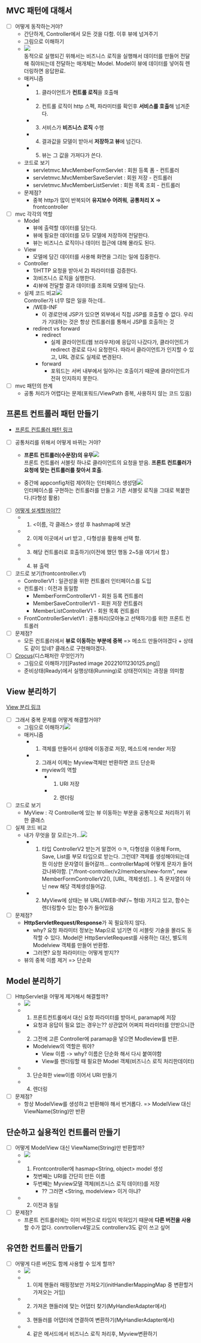 ## MVC 패턴에 대해서  
- [ ] 어떻게 동작하는거야?
    - 간단하게, Controller에서 모든 것을 다함. 이후 뷰에 넘겨주기
    - 그림으로 이해하기
    - ![](https://api.transno.com/v3/document_image/ede06479-9385-44fb-b76a-cb1486c21a74-10826299.jpg)  
        동적으로 실행되긴 위해서는 비즈니스 로직을 실행해서 데이터를 만들어 전달해 줘야되는데 전달하는 매개체는 Model. Model이 뷰에 데이터를 넣어줘 렌더링하면 응답완료.
    - 매커니즘
        -   1. 클라이언트가 **컨트롤 로직**을 호출해  
        -   2. 컨트롤 로직이 http 스펙, 파라미터를 확인후 **서비스를 호출**해 넘겨준다.  
        -   3. 서비스가 **비즈니스 로직** 수행  
        -   4. 결과값을 모델이 받아서 **저장하고 뷰**에 넘긴다.  
        -   5. 뷰는 그 값을 가져다가 쓴다.  
    - 코드로 보기  
        -   servletmvc.MvcMemberFormServlet : 회원 등록 폼 - 컨트롤러  
        -   servletmvc.MvcMemberSaveServlet : 회원 저장 - 컨트롤러  
        -   servletmvc.MvcMemberListServlet : 회원 목록 조회 - 컨트롤러  
    - 문제점?  
        -   중복 http가 많이 반복되어 **유지보수 어려워**, **공통처리 X** => frontcontroller      
- [ ] mvc 각각의 역할   
    -   Model  
        -   뷰에 출력할 데이터를 담는다.  
        -   뷰에 필요한 데이터를 모두 모델에 저장하여 전달한다.  
        -   뷰는 비즈니스 로직이나 데이터 접근에 대해 몰라도 된다.  
    -   View  
        -   모델에 담긴 데이터를 사용해 화면을 그리는 일에 집중한다.  
    -   Controller  
        -   1)HTTP 요청을 받아서 2) 파라미터를 검증한다.  
        -   3)비즈니스 로직을 실행한다.  
        -   4)뷰에 전달할 결과 데이터를 조회해 모델에 담는다.  
    -   실제 코드 비교![](https://api.transno.com/v3/document_image/9855e838-59e8-440b-8586-f1c220814cc7-10826299.jpg)  
		Controller가 너무 많은 일을 하는데..
		- /WEB-INF  
			-   이 경로안에 JSP가 있으면 외부에서 직접 JSP를 호출할 수 없다. 우리가 기대하는 것은 항상 컨트롤러를 통해서 JSP를 호출하는 것  
		- redirect vs forward  
			-   redirect  
				-   실제 클라이언트(웹 브라우저)에 응답이 나갔다가, 클라이언트가 redirect 경로로 다시 요청한다. 따라서 클라이언트가 인지할 수 있고, URL 경로도 실제로 변경된다.  
			-   forward  
				-   포워드는 서버 내부에서 일어나는 호출이기 때문에 클라이언트가 전혀 인지하지 못한다.                
- [ ] mvc 패턴의 한계  
    -   공통 처리가 어렵다는 문제(포워드/ViewPath 중복, 사용하지 않는 코드 있음)  

## 프론트 컨트롤러 패턴 만들기
-   [프론트 컨트롤러 패턴 링크](https://dodeon.gitbook.io/study/kimyounghan-spring-mvc/04-create-mvc-framework/front-controller-pattern)  
- [ ]   공통처리를 위해서 어떻게 바뀌는 거야?  
	-   **프론트 컨트롤러(수문장)의 유무**![](https://api.transno.com/v3/document_image/0aa255e9-6149-4381-9c08-60ae6b5e2cf9-10826299.jpg)  
		프론트 컨트롤러 서블릿 하나로 클라이언트의 요청을 받음. **프론트 컨트롤러가 요청에 맞는 컨트롤러를 찾아서 호출**.
	
	-   중간에 appconfig처럼 제어하는 인터페이스 생성댐![](https://api.transno.com/v3/document_image/a65f5829-c0c6-4aaa-b264-38ff60edd982-10826299.jpg)  
		인터페이스를 구현하는 컨트롤러를 만들고 기존 서블릿 로직을 그대로 복붙한다.(다형성 활용)
- [ ]   [어떻게 설계할꺼야??](https://dodeon.gitbook.io/study/kimyounghan-spring-mvc/04-create-mvc-framework/front-controller-pattern)  
	-   1. <이름, 각 클래스> 생성 후 hashmap에 보관  
	-   2. 이제 이곳에서 url 받고 , 다형성을 활용해 선택 함.  
	-   3. 해당 컨트롤러로 호출하기(이전에 했던 행동 2~5을 여기서 함.)  
	-   4. 뷰 출력  
- [ ]   코드로 보기(frontcontroller.v1)  
	-   ControllerV1 : 일관성을 위한 컨트롤러 인터페이스를 도입  
	-   컨트롤러 : 이전과 동일함  
		-   MemberFormControllerV1 - 회원 등록 컨트롤러  
		-   MemberSaveControllerV1 - 회원 저장 컨트롤러  
		-   MemberListControllerV1 - 회원 목록 컨트롤러  
	-   FrontControllerServletV1 : 공통처리(모아놓고 선택하기)를 위한 프론트 컨트롤러  
- [ ]   문제점?  
	-   모든 컨트롤러에서 **뷰로 이동하는 부분에 중복** => 메소드 만들어야겠다 + 상태도 같이 있네? 클래스로 구현해야겠다.  
- [ ]   [Crocus](https://www.crocus.co.kr/1406)(디스패처란 무엇인가?)  
	- 그림으로 이해하기![[Pasted image 20221011230125.png]]
	- 준비상태(Ready)에서 실행상태(Running)로 상태전이되는 과정을 의미함

## View 분리하기
[View 분리 링크](https://dodeon.gitbook.io/study/kimyounghan-spring-mvc/04-create-mvc-framework/view)
- [ ]   그래서 중복 문제를 어떻게 해결할거야?
	- 그림으로 이해하기![](https://api.transno.com/v3/document_image/e0b73636-38e9-42ab-8e3e-9b16fe715c14-10826299.jpg)  
	- 매커니즘
		-   1. 객체를 만들어서 상태에 이동경로 저장, 메소드에 render 저장  
		-   2. 그래서 이제는 Myview객체만 반환하면 코드 단순화  
			-   myview의 역할  
				-   1. URI 저장  
				-   2. 렌더링  			
- [ ]   코드로 보기  
	-   MyView : 각 Controller에 있는 뷰 이동하는 부분을 공통적으로 처리하기 위한 클래스  
- [ ]   실제 코드 비교  
	-   내가 무엇을 잘 모르는가...![](https://api.transno.com/v3/document_image/60016f4b-b9d6-4cfc-b298-17fa214d7c2e-10826299.jpg)  
		-   1) 타입 ControllerV2 받는거 알겠어 ㅇㅋ, 다형성을 이용해 Form, Save, List를 부모 타입으로 받는다. 그런데? 객체를 생성해야되는데 뭔 이상한 문자열이 들어갈까... controllerMap에 어떻게 문자가 들어갔나봐야함. ["/front-controller/v2/members/new-form", new MemberFormControllerV2(), [URL, 객체생성].. ]. 즉 문자열이 아닌 new 해당 객체생성들어감.  
		-   2) MyView에 상태는 뷰 URL(/WEB-INF/~ 형태) 가지고 있고, 함수는 렌더링할수 있는 함수가 들어있음  
- [ ]   문제점?  
	-   **HttpServletRequest/Response**가 꼭 필요하지 않다.  
		-   why? 요청 파라미터 정보는 Map으로 넘기면 이 서블릿 기술을 몰라도 동작할 수 있다. Model은 HttpServletRequest를 사용하는 대신, 별도의 Modelview 객체를 만들어 반환함.  
		-   그러면? 요청 파라미터는 어떻게 받지??  
	-   뷰의 중복 이름 제거 => 단순화  

##  Model 분리하기
- [ ]   HttpServlet을 어떻게 제거해서 해결할까?
	- ![](https://api.transno.com/v3/document_image/5df0a10c-e6e4-4d34-8083-7987a88f226f-10826299.jpg)  
	-   1. 프론트컨트롤에서 대신 요청 파라미터를 받아서, paramap에 저장  
		-   요청과 응답이 필요 없는 경우는?? 상관없어 어쩌피 파라미터를 안받으니깐  
	-   2. 그전에 고른 Controller에 paramap을 넣으면 Modleview를 반환.  
		-   Modelview의 역할은 뭐야?  
			-   View 이름 -> why? 이름은 단순화 해서 다시 붙여야함  
			-   View를 렌더링할 때 필요한 Model 객체(비즈니스 로직 처리한데이터)  
	-   3. 단순화한 view이름 이어서 URI 만들기      
	-   4. 렌더링  
- [ ]   문제점?  
	-   항상 ModelView를 생성하고 반환해야 해서 번거롭다. => ModelView 대신 ViewName(String)만 반환  

## 단순하고 실용적인 컨트롤러  만들기
- [ ]  어떻게 ModelView 대신 ViewName(String)만 반환할까?
	- ![](https://api.transno.com/v3/document_image/2f530de0-5d80-40b0-940f-348f93d9c500-10826299.jpg)  
	-   1. Frontcontroller에 hasmap<String, object> model 생성
		-   첫번째는 URI를 간단히 만든 이름  
		-   두번째는 Myview모델 객체(비즈니스 로직 데이터)를 저장  
			-   ?? 그러면 <String, modelview> 이거 아냐?  
	-   2. 이전과 동일 		
- [ ]   문제점?  
	-   프론트 컨트롤러에는 이미 버전으로 타입이 박혀있기 때문에 **다른 버전을 사용**할 수가 없다. conrtrollerv4말고도 controllerv3도 같이 쓰고 싶어  

## 유연한 컨트롤러 만들기
- [ ]   어떻게 다른 버전도 함께 사용할 수 있게 할까?
	- ![](https://api.transno.com/v3/document_image/ea2c9819-c3d1-4c6a-abe9-350c475d6aa5-10826299.jpg)  
	-   1. 이제 핸들러 매핑정보만 가져오기(initHandlerMappingMap 중 변환할거 가져오는 거임)  
	-   2. 가져온 핸들러에 맞는 어댑터 찾기(MyHandlerAdapter에서)  
	-   3. 핸들러를 어댑터에 연결하여 변환하기(MyHandlerAdapter에서)  
	-   4. 같은 메서드에서 비즈니스 로직 처리후, Myview변환하기